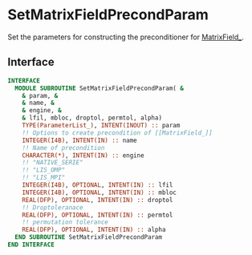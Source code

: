 # SetMatrixFieldPrecondParam

Set the parameters for constructing the preconditioner for [MatrixField_](../MatrixField/MatrixField_.md).

## Interface

```fortran
INTERFACE
  MODULE SUBROUTINE SetMatrixFieldPrecondParam( &
    & param, &
    & name, &
    & engine, &
    & lfil, mbloc, droptol, permtol, alpha)
    TYPE(ParameterList_), INTENT(INOUT) :: param
    !! Options to create precondition of [[MatrixField_]]
    INTEGER(I4B), INTENT(IN) :: name
    !! Name of precondition
    CHARACTER(*), INTENT(IN) :: engine
    !! "NATIVE_SERIE"
    !! "LIS_OMP"
    !! "LIS_MPI"
    INTEGER(I4B), OPTIONAL, INTENT(IN) :: lfil
    INTEGER(I4B), OPTIONAL, INTENT(IN) :: mbloc
    REAL(DFP), OPTIONAL, INTENT(IN) :: droptol
    !! Droptoleranace
    REAL(DFP), OPTIONAL, INTENT(IN) :: permtol
    !! permutation tolerance
    REAL(DFP), OPTIONAL, INTENT(IN) :: alpha
  END SUBROUTINE SetMatrixFieldPrecondParam
END INTERFACE
```
